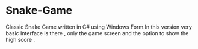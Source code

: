 # Snake-Game
Classic Snake Game written in C# using Windows Form.In this version very basic Interface is there ,
only the game screen and the option to show the high score .


